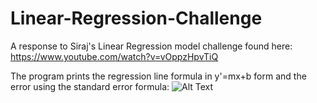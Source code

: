 # Linear-Regression-Challenge
A response to Siraj's Linear Regression model challenge found here: https://www.youtube.com/watch?v=vOppzHpvTiQ

The program prints the regression line formula in y'=mx+b form and the error using the standard error formula:
![Alt Text](http://www2.owen.vanderbilt.edu/germain.boer/images/req4.gif)
